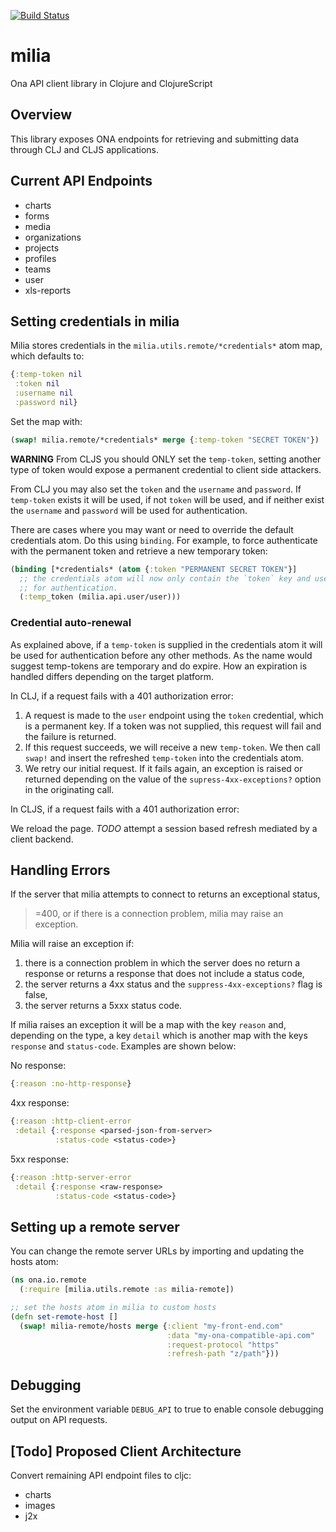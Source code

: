 [![Build Status](https://travis-ci.org/onaio/milia.svg?branch=master)](https://travis-ci.org/onaio/milia)

# milia
Ona API client library in Clojure and ClojureScript

## Overview
This library exposes ONA endpoints for retrieving and submitting data through CLJ and CLJS applications.

## Current API Endpoints
* charts
* forms
* media
* organizations
* projects
* profiles
* teams
* user
* xls-reports

## Setting credentials in milia

Milia stores credentials in the `milia.utils.remote/*credentials*` atom map, which defaults to:

```clojure
{:temp-token nil
 :token nil
 :username nil
 :password nil}
```

Set the map with:

```clojure
(swap! milia.remote/*credentials* merge {:temp-token "SECRET TOKEN"})
```

**WARNING** From CLJS you should ONLY set the `temp-token`, setting another
type of token would expose a permanent credential to client side attackers.

From CLJ you may also set the `token` and the `username` and `password`. If
`temp-token` exists it will be used, if not `token` will be used, and if
neither exist the `username` and `password` will be used for authentication.

There are cases where you may want or need to override the default credentials
atom. Do this using `binding`. For example, to force authenticate with the
permanent token and retrieve a new temporary token:

```clojure
(binding [*credentials* (atom {:token "PERMANENT SECRET TOKEN"}]
  ;; the credentials atom will now only contain the `token` key and use that
  ;; for authentication.
  (:temp_token (milia.api.user/user)))
```

### Credential auto-renewal

As explained above, if a `temp-token` is supplied in the credentials atom it
will be used for authentication before any other methods. As the name would
suggest temp-tokens are temporary and do expire. How an expiration is handled
differs depending on the target platform.

In CLJ, if a request fails with a 401 authorization error:

1. A request is made to the `user` endpoint using the `token` credential,
which is a permanent key. If a token was not supplied, this request will fail
and the failure is returned.
2. If this request succeeds, we will receive a new `temp-token`. We then call
`swap!` and insert the refreshed `temp-token` into the credentials atom.
3. We retry our initial request. If it fails again, an exception is raised
or returned depending on the value of the `supress-4xx-exceptions?` option
in the originating call.

In CLJS, if a request fails with a 401 authorization error:

We reload the page. *TODO* attempt a session based refresh mediated by
a client backend.

## Handling Errors

If the server that milia attempts to connect to returns an exceptional status,
>=400, or if there is a connection problem, milia may raise an exception.

Milia will raise an exception if:

1. there is a connection problem in which the server does no return a response
   or returns a response that does not include a status code,
2. the server returns a 4xx status and the `suppress-4xx-exceptions?` flag is
    false,
3. the server returns a 5xxx status code.

If milia raises an exception it will be a map with the key `reason` and,
depending on the type, a key `detail` which is another map with the keys
`response` and `status-code`. Examples are shown below:

No response:
```clojure
{:reason :no-http-response}
```

4xx response:
```clojure
{:reason :http-client-error
 :detail {:response <parsed-json-from-server>
          :status-code <status-code>}
```

5xx response:
```clojure
{:reason :http-server-error
 :detail {:response <raw-response>
          :status-code <status-code>}
```

## Setting up a remote server
You can change the remote server URLs by importing and updating the hosts atom:

```clojure
(ns ona.io.remote
  (:require [milia.utils.remote :as milia-remote])

;; set the hosts atom in milia to custom hosts
(defn set-remote-host [] 
  (swap! milia-remote/hosts merge {:client "my-front-end.com"
                                   :data "my-ona-compatible-api.com"
                                   :request-protocol "https"
                                   :refresh-path "z/path"}))
```

## Debugging

Set the environment variable `DEBUG_API` to true to enable console debugging output on API requests.

## [Todo] Proposed Client Architecture
Convert remaining API endpoint files to cljc:

* charts
* images
* j2x
